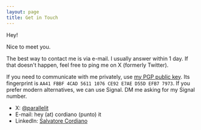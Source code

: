 ```yaml
---
layout: page
title: Get in Touch
---
```


Hey!

Nice to meet you.

The best way to contact me is via e-mail. I usually answer within 1 day. If that doesn't happen, feel free to ping me on X (formerly Twitter).

If you need to communicate with me privately, use [my PGP public key](https://cordiano.it/pgp/0xAA41FBBF4CAD56111076CE92E7AED55DEFB77973.pub.asc). Its fingerprint is `AA41 FBBF 4CAD 5611 1076 CE92 E7AE D55D EFB7 7973`. If you prefer modern alternatives, we can use Signal. DM me asking for my Signal number.

- X: [@parallelit](https://x.com/parallelit)
- E-mail: hey (at) cordiano (punto) it
- LinkedIn: [Salvatore Cordiano](https://www.linkedin.com/in/salvatorecordiano/)
